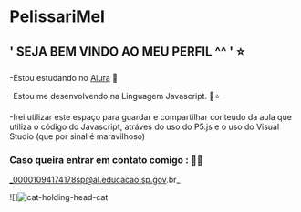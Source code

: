 # PelissariMel

## ' SEJA BEM VINDO AO MEU PERFIL ^^ ' ⭐

-Estou estudando no [Alura](https://www.alura.com.br) 📖

-Estou me desenvolvendo na Linguagem Javascript. 🔖⭐

-Irei utilizar este espaço para guardar e compartilhar conteúdo da aula que utiliza o código do Javascript, atráves do uso do P5.js
e o uso do Visual Studio (que por sinal é maravilhoso)

### Caso queira entrar em contato comigo : 🤠🤙
_00001094174178sp@al.educacao.sp.gov.br_

![]![cat-holding-head-cat](https://github.com/user-attachments/assets/13d371fc-cb1b-4138-b23e-d23829877bfc)
